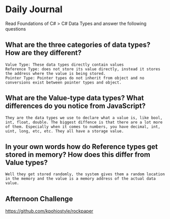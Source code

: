 # Daily Journal
Read Foundations of C# > C# Data Types and answer the following questions
## What are the three categories of data types? How are they different?
    Value Type: These data types directly contain values
    Reference Type: does not store its value directly, instead it stores the address where the value is being stored.
    Pointer Type: Pointer types do not inherit from object and no conversions exist between pointer types and object.

## What are the Value-type data types? What differences do you notice from JavaScript?
    They are the data types we use to declare what a value is, like bool, int, float, double. The biggest diffence is that there are a lot more of them. Especially when it comes to numbers, you have decimal, int, uint, long, etc, etc. They all have a storage value.

## In your own words how do Reference types get stored in memory? How does this differ from Value types?
    Well they get stored randomly, the system gives them a random location in the memory and the value is a memory address of the actual data value. 
## Afternoon Challenge
https://github.com/kpohiostyle/rockpaper